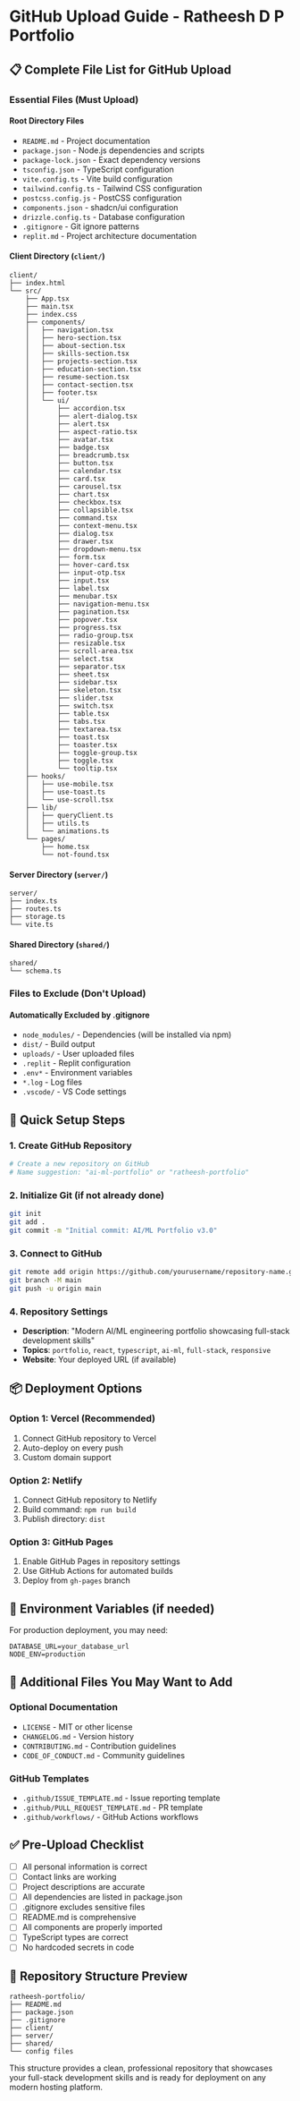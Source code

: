 # GitHub Upload Guide - Ratheesh D P Portfolio

## 📋 Complete File List for GitHub Upload

### Essential Files (Must Upload)

#### Root Directory Files
- `README.md` - Project documentation
- `package.json` - Node.js dependencies and scripts
- `package-lock.json` - Exact dependency versions
- `tsconfig.json` - TypeScript configuration
- `vite.config.ts` - Vite build configuration
- `tailwind.config.ts` - Tailwind CSS configuration
- `postcss.config.js` - PostCSS configuration
- `components.json` - shadcn/ui configuration
- `drizzle.config.ts` - Database configuration
- `.gitignore` - Git ignore patterns
- `replit.md` - Project architecture documentation

#### Client Directory (`client/`)
```
client/
├── index.html
└── src/
    ├── App.tsx
    ├── main.tsx
    ├── index.css
    ├── components/
    │   ├── navigation.tsx
    │   ├── hero-section.tsx
    │   ├── about-section.tsx
    │   ├── skills-section.tsx
    │   ├── projects-section.tsx
    │   ├── education-section.tsx
    │   ├── resume-section.tsx
    │   ├── contact-section.tsx
    │   ├── footer.tsx
    │   └── ui/
    │       ├── accordion.tsx
    │       ├── alert-dialog.tsx
    │       ├── alert.tsx
    │       ├── aspect-ratio.tsx
    │       ├── avatar.tsx
    │       ├── badge.tsx
    │       ├── breadcrumb.tsx
    │       ├── button.tsx
    │       ├── calendar.tsx
    │       ├── card.tsx
    │       ├── carousel.tsx
    │       ├── chart.tsx
    │       ├── checkbox.tsx
    │       ├── collapsible.tsx
    │       ├── command.tsx
    │       ├── context-menu.tsx
    │       ├── dialog.tsx
    │       ├── drawer.tsx
    │       ├── dropdown-menu.tsx
    │       ├── form.tsx
    │       ├── hover-card.tsx
    │       ├── input-otp.tsx
    │       ├── input.tsx
    │       ├── label.tsx
    │       ├── menubar.tsx
    │       ├── navigation-menu.tsx
    │       ├── pagination.tsx
    │       ├── popover.tsx
    │       ├── progress.tsx
    │       ├── radio-group.tsx
    │       ├── resizable.tsx
    │       ├── scroll-area.tsx
    │       ├── select.tsx
    │       ├── separator.tsx
    │       ├── sheet.tsx
    │       ├── sidebar.tsx
    │       ├── skeleton.tsx
    │       ├── slider.tsx
    │       ├── switch.tsx
    │       ├── table.tsx
    │       ├── tabs.tsx
    │       ├── textarea.tsx
    │       ├── toast.tsx
    │       ├── toaster.tsx
    │       ├── toggle-group.tsx
    │       ├── toggle.tsx
    │       └── tooltip.tsx
    ├── hooks/
    │   ├── use-mobile.tsx
    │   ├── use-toast.ts
    │   └── use-scroll.tsx
    ├── lib/
    │   ├── queryClient.ts
    │   ├── utils.ts
    │   └── animations.ts
    └── pages/
        ├── home.tsx
        └── not-found.tsx
```

#### Server Directory (`server/`)
```
server/
├── index.ts
├── routes.ts
├── storage.ts
└── vite.ts
```

#### Shared Directory (`shared/`)
```
shared/
└── schema.ts
```

### Files to Exclude (Don't Upload)

#### Automatically Excluded by .gitignore
- `node_modules/` - Dependencies (will be installed via npm)
- `dist/` - Build output
- `uploads/` - User uploaded files
- `.replit` - Replit configuration
- `.env*` - Environment variables
- `*.log` - Log files
- `.vscode/` - VS Code settings

## 🚀 Quick Setup Steps

### 1. Create GitHub Repository
```bash
# Create a new repository on GitHub
# Name suggestion: "ai-ml-portfolio" or "ratheesh-portfolio"
```

### 2. Initialize Git (if not already done)
```bash
git init
git add .
git commit -m "Initial commit: AI/ML Portfolio v3.0"
```

### 3. Connect to GitHub
```bash
git remote add origin https://github.com/yourusername/repository-name.git
git branch -M main
git push -u origin main
```

### 4. Repository Settings
- **Description**: "Modern AI/ML engineering portfolio showcasing full-stack development skills"
- **Topics**: `portfolio`, `react`, `typescript`, `ai-ml`, `full-stack`, `responsive`
- **Website**: Your deployed URL (if available)

## 📦 Deployment Options

### Option 1: Vercel (Recommended)
1. Connect GitHub repository to Vercel
2. Auto-deploy on every push
3. Custom domain support

### Option 2: Netlify
1. Connect GitHub repository to Netlify
2. Build command: `npm run build`
3. Publish directory: `dist`

### Option 3: GitHub Pages
1. Enable GitHub Pages in repository settings
2. Use GitHub Actions for automated builds
3. Deploy from `gh-pages` branch

## 🔧 Environment Variables (if needed)

For production deployment, you may need:
```
DATABASE_URL=your_database_url
NODE_ENV=production
```

## 📝 Additional Files You May Want to Add

### Optional Documentation
- `LICENSE` - MIT or other license
- `CHANGELOG.md` - Version history
- `CONTRIBUTING.md` - Contribution guidelines
- `CODE_OF_CONDUCT.md` - Community guidelines

### GitHub Templates
- `.github/ISSUE_TEMPLATE.md` - Issue reporting template
- `.github/PULL_REQUEST_TEMPLATE.md` - PR template
- `.github/workflows/` - GitHub Actions workflows

## ✅ Pre-Upload Checklist

- [ ] All personal information is correct
- [ ] Contact links are working
- [ ] Project descriptions are accurate
- [ ] All dependencies are listed in package.json
- [ ] .gitignore excludes sensitive files
- [ ] README.md is comprehensive
- [ ] All components are properly imported
- [ ] TypeScript types are correct
- [ ] No hardcoded secrets in code

## 🔗 Repository Structure Preview

```
ratheesh-portfolio/
├── README.md
├── package.json
├── .gitignore
├── client/
├── server/
├── shared/
└── config files
```

This structure provides a clean, professional repository that showcases your full-stack development skills and is ready for deployment on any modern hosting platform.